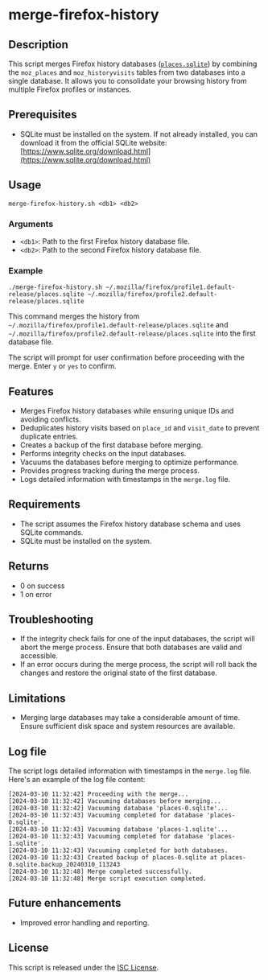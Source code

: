 # merge-firefox-history

## Description

This script merges Firefox history databases ([`places.sqlite`](https://support.mozilla.org/en-US/kb/profiles-where-firefox-stores-user-data)) by combining the `moz_places` and `moz_historyvisits` tables from two databases into a single database. It allows you to consolidate your browsing history from multiple Firefox profiles or instances.

## Prerequisites

- SQLite must be installed on the system. If not already installed, you can download it from the official SQLite website: [https://www.sqlite.org/download.html](https://www.sqlite.org/download.html)

## Usage

```shell
merge-firefox-history.sh <db1> <db2>
```

### Arguments

- `<db1>`: Path to the first Firefox history database file.
- `<db2>`: Path to the second Firefox history database file.

### Example

```shell
./merge-firefox-history.sh ~/.mozilla/firefox/profile1.default-release/places.sqlite ~/.mozilla/firefox/profile2.default-release/places.sqlite
```

This command merges the history from `~/.mozilla/firefox/profile1.default-release/places.sqlite` and `~/.mozilla/firefox/profile2.default-release/places.sqlite` into the first database file.

The script will prompt for user confirmation before proceeding with the merge. Enter `y` or `yes` to confirm.

## Features

- Merges Firefox history databases while ensuring unique IDs and avoiding conflicts.
- Deduplicates history visits based on `place_id` and `visit_date` to prevent duplicate entries.
- Creates a backup of the first database before merging.
- Performs integrity checks on the input databases.
- Vacuums the databases before merging to optimize performance.
- Provides progress tracking during the merge process.
- Logs detailed information with timestamps in the `merge.log` file.

## Requirements

- The script assumes the Firefox history database schema and uses SQLite commands.
- SQLite must be installed on the system.

## Returns

- 0 on success
- 1 on error

## Troubleshooting

- If the integrity check fails for one of the input databases, the script will abort the merge process. Ensure that both databases are valid and accessible.
- If an error occurs during the merge process, the script will roll back the changes and restore the original state of the first database.

## Limitations

- Merging large databases may take a considerable amount of time. Ensure sufficient disk space and system resources are available.

## Log file

The script logs detailed information with timestamps in the `merge.log` file. Here's an example of the log file content:

```log
[2024-03-10 11:32:42] Proceeding with the merge...
[2024-03-10 11:32:42] Vacuuming databases before merging...
[2024-03-10 11:32:42] Vacuuming database 'places-0.sqlite'...
[2024-03-10 11:32:43] Vacuuming completed for database 'places-0.sqlite'.
[2024-03-10 11:32:43] Vacuuming database 'places-1.sqlite'...
[2024-03-10 11:32:43] Vacuuming completed for database 'places-1.sqlite'.
[2024-03-10 11:32:43] Vacuuming completed for both databases.
[2024-03-10 11:32:43] Created backup of places-0.sqlite at places-0.sqlite.backup_20240310_113243
[2024-03-10 11:32:48] Merge completed successfully.
[2024-03-10 11:32:48] Merge script execution completed.
```

## Future enhancements

- Improved error handling and reporting.

## License

This script is released under the [ISC License](https://www.isc.org/licenses/).

